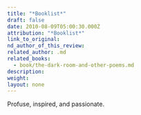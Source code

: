 ```yaml
---
title: "*Booklist*"
draft: false
date: 2010-08-09T05:00:30.000Z
attribution: "*Booklist*"
link_to_original:
nd_author_of_this_review:
related_author: .md
related_books:
  - book/the-dark-room-and-other-poems.md
description:
weight:
layout: none
---
```

Profuse, inspired, and passionate.


